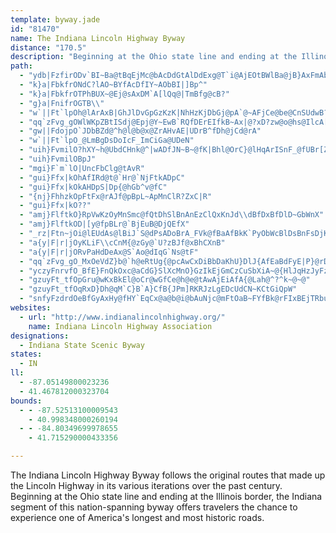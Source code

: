 ```yaml
---
template: byway.jade
id: "81470"
name: The Indiana Lincoln Highway Byway
distance: "170.5"
description: "Beginning at the Ohio state line and ending at the Illinois border, the Indiana segment of this nation-spanning highway offers travelers the chance to experience one of America's longest and most historic roads."
path: 
  - "ydb|FzfirODv`BI~Ba@tBqEjMc@bAcDdGtAlDdExg@T`i@AjEOtBWlBa@jB}AxFmAbNExD^vNLjJCrBKbCW~BeEtRSdCBfa@NtEpAfWh@hTpA~s@CtBCvAoCzMy@pFiAhRsAfLIzEd@`G|@jDd@l@nAX_@hUGlf@jAzrAC`De@bT[j\\CbaBKlk@OvXIxi@D|Hu@p@c@xAkIrh@yDfFsJzKa@p@_@`AUlAO~BDtAb@dKT~BvIhj@VdCMxBaMju@wWbeBsBnKeAdEwUns@wC`KiFtMeEnJUx@OvA\\zC~CzSbClUhOv`Bd@b_@xAbq@mCvf@_D~\\cCdZ_@rGC`q@Kl^FzQ[nxAHjaB_@nt@o@x~@IfSDhFKpBIp@{HrYeLdf@mGv[sGbQ]lBKrAI~FKj\\hAl^TbTn@`JGxAeDtRYxCA~ChAr]~Aj]bCbs@~AzU\\nJh@jHn@x@O|HDpFObMPfAAlNpGKc@zSeAtSItIc@|Ci@xAoAbD_@LsArgAi@bWe@bNsE`q@aAhZ_C|YDvERjDDzDEnAyA|NiB|S"
  - "k}a|FbkfrONdC?lAO~BYfAcDfIY~AObBI|]Bp^"
  - "k}a|FbkfrOTPhBUX~@Ej@sAxDM`A[lQq@|TmBfg@cB?"
  - "g}a|FnifrOGTB\\"
  - "w`||Ft`lpOh@lArAxB|GhJlDvGpGzKzK|NhHzKjDbGj@pA`@~AFjCe@be@CnSUdwB?joAIf[e@`f@y@zf@DdBR|@d@zAfAfB~d@`n@rW~[tM~Sx@zAbWll@hYfq@tk@|qAx@`DJ~BLlLXli@Cx^Fv\\MbzBheB`@Th@xA~Ah@nA^jBhCfa@^rCtA~FpAxC~BnDbCdChF~COt@u@hBOz@?d@hQ~c@hAKrB`LxC`KrAdDrI~Pq@dACl@Nv@pFhW^`AvB~ClAjAbGhEbDvCZ@fBs@d@LTX`E`Kx@hBrFtFpJnLbQlPtE|DbN~GbT~HlFhCfHfE`GfFvHlJrG`H~MzOn@xAB~BlF`DrElEjc@vg@tEnGfD`GvCtHtAlEnAlFnFb^`CnNn@xArU~\\jBzDpDjI|FzN|AlElJd[vDbLl@pAhD~CjBfAtc@fMbDfA~DlBbAp@dCfCzGzHpBjC`@z@bA`D\\pBpBp^LzEN|Sc@tQIzLBvWB~HJfD~@nH|AdIJLbAhJrD`TxAnH^v@BXT`@L|@"
  - "qq`zFvg_gOWlWKpZBtISdj@Epj@Y~EwB`RQfDErEIfkB~Ax|@?xD?zw@o@hs@IlcA[paA@|u@x@tx@Hve@EtIOzGShz@KzBkBzNSjEKbGr@diBx@fkAH|b@mDbX{Kdn@oBpLsAzJeCdOoHj_@_BfKk@~E]tEIxIXtqA_@htAS`DUdB}EtZtDzAXX\\p@TtAb@lv@AzFWfCmChRq\\dwBcDdRkBnMw@xGsDhXi@bCiC~Hc@xB}ExZaGdCuF|AiBHeVJBbZaI@DxEI\\Wf@{Upg@iGtJwT~[IZ?hAoHhIWl@Ip@_@z@iEhEuLpQyArCmA~CqAlGwBxXW~Au@xC{p@nxA}D`G?~@K^sBhEs@SmEDy@YyDRgy@GwCLgBXkBv@mCxAmKfIsEnEcCrEwAlEg@fCqB`Pi@xCcSvw@oI|b@iErUyAlGuPvc@_D|IgBrDuAvBe]``@gBxCuArD_AlDi@jEOxCEtCIfo@wAnxAUf]Eny@Olb@OlEc@xDiDtP_AzCmA|Cy@`B_f@lp@_RvXuHpLiBrCiBpEsAtFo@jGEnn@LnyB`@liBv@bx@G|z@f@d}@KduB\\|{@nAxyBRxn@HleANnz@NzA^vA_BnEe@|@yK`Pu@zA_@JCfGUlBm@xAiExHt@`ARl@nBbCh@`AVrA@`DHj@]ryFaLEiAD{AfAaErD}D|C_K~MGv@@zJUr@mBjBqNvLs@~@k@dASv@K`AGpBfBllAJ|KlB~lBDlk@ElE}@vP{@`m@UhR@j^QlCax@zcFi@fBeAlBeLrM_ArBc@tAi@jDRtm@Cv@i@fEoGx\\{EtYoBhN}C|VsD|Vwz@voFkD~T{@fEiA~CsGnOm@jCO~C?pSY~CcAnGus@vsEiMdw@uFp^}Ep\\o@~B}@lBaMbOmAdBu@rBS~ALhs@m@~CoBbFMvAElGYtCi@~Dg`@bfC{DvU{Gxc@o}@z|FsAlGeA~CmBlDgEnFa@v@m@xAi@`CWvBCzB@~[EpBSfDaPpeAoaAfnGwIf_AsA|OaE`b@U|A{@hDsA|CgEbGcBdDeI|UsBtF}[`v@o@dB_@nBKdA?pBVth@vA|b@Ndx@JpBbBbQLtDSlIc@rEwVnrA{@jFcBzNo@fDy@rC}BtFaz@fmBqTxf@V`@F\\WtEExCPlw@GhQNdZHldAbAjaA|@vcDWxD_ArGS~BKfJS|DeNb|AQh@i@f@qAr@g@?CxHc@|NoA`QaFbj@qBlQuFd`@u@lHu@fJeDhl@e@tGo@xHoFfg@kEdf@_Hd~@kOvdBkPb}Bs@lIiAzJgA`H{@lErA`BTh@H~@kFxs@{AzTaFde@o@zImBf[iA|X[lEiRh|BwExf@gKrvAyQ|yBSjAo@z@_Bv@g@?GpK]xMo@zLmD~c@ovAhaQsA|K{@xFyArHdApA^t@Dx@Ap@cEnh@iBnPqD|_@cAzMuBl^mg@tlGSxBq@lCaArAu@j@mAd@wnA]u@pnGO|hDS`fAi@nTeA`QsDb]YzDo@zIg@`KQrFKlJKlc@e@bQo@tLig@pnGgAdLu`@deDw@rEgC|Kp@|@RlACl@iQtxAq@fBg@p@[Z_B|@gf@Ek_@FeBGqAFk@U_@SUL"
  - "gw||FdojpO`JDbBZd@^h@l@b@x@ZrAHvAE|UDrB^fDh@jCd@rA"
  - "w`||Ft`lpO_@LmBgDsDoIcF_ImCiGa@UDeN"
  - "uih}FvmilO?hXY~h@UbdCHnk@^|wADfJN~B~@fK|Bhl@OrC}@lHqArISnF_@fUBr[ZlKlGvqAhAvXb@vYErKNzsAVfFjF|q@|BnPzCfOpAnQX`GF`INtn@GhTm@fJiBrN_CpSwDfScGbQ}EbKcQlQwJnIwCnCuNnOs@pAW`ASvAGfAPjf@_BCu@MuBgA_CsBiAq@gCm@oPDoBVaDtAe@l@y@fB_Av@[JJbXIn@o@jBwItZgC|J}DtSgYhvAsF|Y_P~w@iA~EYvBwZd|A]zBGjDIPLbFVrCEl@IHEj@NZZjC|B`e@l@zJBlBQR{@P_KDqJRcARo@^yAdBeAfDSP{Jze@sCtLsCfKqKv]iR`n@iCxI?`@wWn{@_EhNW`BOpDmBfp@RvCdMf|@rDvWRzBHzOIfoAHbo@D~B^xDbS|}AT`EIp_CXx~BcAbzBLtDbE|w@D~AOdBUtAsCrKGlABv@b@lBx@lA^\\zFfBf@r@Tx@BfBOr@q@rAMd@?jBjIb~An@hEjYfrAvNnn@rt@tdDl@~Adv@txArDnFvCvCzBbBIfDThBVl@vGvMdQdb@fCdFhBfCfDtGp@jBbCnJhAxDn]jz@hCAhEbQzCnJ`n@xyAxStf@nBlD|C~DtH`HbHfI`^tj@hOhUhAvBx@hBlAfEt@fD|En\\`A`FbLdh@tBhIvD`MpIbVl{@h_CzEfN~Qpk@r@~AtA~DzN`f@xs@deBxOH"
  - "uih}FvmilOBpJ"
  - "mgi}F`m`lO|UncFbClg@tAvR"
  - "gui}Ffx|kOhAfIRd@t@`Hr@`NjFtkADpC"
  - "gui}Ffx|kOkAHDpS|Dp{@hGb^v@fC"
  - "{nj}FhhzkOpFtFx@rAJf@pBpL~ApMnClR?ZxC|R"
  - "gui}Ffx|kO??"
  - "amj}FlftkO}RpVwKzOyMnSmc@fQtDhSlBnAnEzClQxKnJd\\dBfDxBfDlD~GbWnX"
  - "amj}FlftkOD|[y@fpBLr@`BjEuB@DjQEfX"
  - "_rz|Ftn~jOi@lEUdAs@lBiJ`S@dPsADoBrA_FVk@fBaAfBkK`PyObWcBlDsBnFsDjK}Yz`@gDdEsCfEzG`Iiw@tyAk]lo@mDnGiNjTq\\jn@oPfZiTpa@yBjCwX~UcErFmArB_Rv^kPtVqD`Eu@X}RbQmH~Gy~@~w@oh@vd@}C`C}GlG"
  - "a{y|F|r|jOyKLiF\\cCnM{@zGy@`U?zBJf@xBhCXnB"
  - "a{y|F|r|jORvPaHdDeAx@S`Ao@dIqG`Ns@tF"
  - "qq`zFvg_gO_MxOeVdZ}b@`h@eRtUg{@pcAwCxDiBbDaKhU}DlJ{AfEaBdFyE|P}@rDo@`Ei@dEc@fIkCj_ASlDu@nIg@fD{A~HmBrGcE|JmCpEiAxAqCfCaE`CuJlC{CjAyA~@_DfC}AdByArByCbGgAvC{@zDoOb|@_Kfj@kBnGqAvCaBfCcBpBmDrCkAt@gBr@iCr@mBX}SvByCl@sErAqExBwBvAoCzBiNtMy{@d|@uBxA}CbBkHzCeExB_C`B}JrKmFnDcB|@yClAiB`@ep@`OsOvCsYnE_Ab@sBnAaLrH}CzB{FfDgNrEsAj@i@d@i@~@iPzf@_BdDcAlAiOzLuSfKcBpAwAzAmJnRuAxD_\\tqAoAfGyAvNoKxoAuAnMiAdH_BtHcOfj@q@jDkH|m@i@`Di@rAm@|@cHbH}A|BeBxFmBbI_DlHeElImJdV}Ufp@{Md^kRfg@eDzHgLrSyDnF_PvRkElGsFg@{AzAsGvEg@r@qNx^qCtFDRkAbBkFtF_`@n\\uVjX_FxGiCnEeOn\\cD`FsZ`_@eHrGq]|Z}O|P{BxCmB~CcBzDyC~JiBfEsAfCwGnK{LhMsAhBuA|BaInQi@|Ag@tCk@fJa@dBw@rBeNtV_QvXiBhCqGxKmBlEoMp`@q@lBy@fAcA|@uAh@o\\xGw`@hM}BhAgAx@iLvLoB|AeBt@kOrBoBb@qB|@mWzUiC~AeL`EeAj@}@x@wBdDcDzFuAlBgVrYiHfJk]~i@oAfBcBbBsClBum@dVoA|@c@EcEtAeKpBsTzAsCdAsCp@gWfHgE`CsIrFmDtCUp@YFyA~@eDfC{CpCeArA}AfCyE`JoWbu@uErN}DzKkUhm@oBpEyAxBsCxCmEzDkMpPsDvCqFzC_FrA{Ed@gMPqIEmCe@s@YE_@{A{CeAKeD?_@LmAKgF?{t@DqY^a\\RsADaGjA{QtCgZPJfe@Np[kAtM}AxMSxCE|E@|mA`@ziBHrjBJ`JHzNJfiB_@p`@Upe@KtoAkWR_BJoAXS_@IEc]RB|[{`@vX_E~CqElFiBzCkKtSoEzH{kA~iBmCtFqErLW`A_@~BwA~J{LdbA{@nHwCd[m@~E{@`EcArC_C`EoAbBiMpMyDjEub@fb@mBrC}Vxd@gGzJaIlMsAlAkAr@wBr@y@LwAB_v@Pg`Ax@eODsBLiBf@cB|@sBzAeKlNaiCfsDwk@dx@aFzGQHwAhD_@xBEpANbt@?lAMlBii@\\Jx`@"
  - "yczyFnrvfO_BfE}FnQkOxc@aCdG}SlXcMnO}GzIkEjGmCzCuSbXiA~@{HlJqHzJyFzGuIxKsEnGwD~FsC|GsBxG}AxJuBzDoArAcAl@gAb@{BZwDJy@RcE~AsCjCiA|A"
  - "gzuyFt_tfOpGru@wKxBkEl@oCr@wGfCe@h@e@tAwAjEiAfA{@Lah@^?^k~@~@"
  - "gzuyFt_tfOqRxD}Dh@qM`C}B`A}CfB{JPm]RKRJzLgEDcUdCN~KCtGiQpW"
  - "snfyFzdrdOeBfGyAxHy@fHY`EqCx@a@b@i@bAuNjc@mFtOaB~FYfBk@rFIxBEjTRbu@GjEa@rE}@zEuAjE}@`BuOpVsClFgYbr@_ClGgAdG}Ifl@y@tCyP|^iA~Cu@zCg@~C_BdPk@vCuB`IcMdi@uAvGgSh{@iD`NeCrE}DhEeCdBka@hR_PtMuZhTsCpCy@hAeBpDc@xAy@tEsA`OwIn{@}LpwAm@~Jh@z_@pArjAV~Ah@pApAxA_DvLu@xBkClGkc@|~@_Oj[eB`EcBzE_AlD}AfHaHtd@{Kvs@y@hFo@tPO|AeAlHqAhHF^cAxGs@`GYzGk@pYi@xn@[tLk@bFeDhUs@fHIxBYh^[nMq@xEOr@Wl@yArHSzB?dKTxA`BnjCM|@KtES~Ce@`E}@jEiA`DmItQcBfEcAtE_@pCQ`GClEC|p@EdD_@vY?XHPYtHg@lH[`D_CnOSPcCtJaCxHiN~_@aArB{@hCy@jGO`DRhLf@ro@DtMj@~i@?vFdJ~gA"
websites: 
  - url: "http://www.indianalincolnhighway.org/"
    name: Indiana Lincoln Highway Association
designations: 
  - Indiana State Scenic Byway
states: 
  - IN
ll: 
  - -87.05149800023236
  - 41.467812000323704
bounds: 
  - - -87.52513100009543
    - 40.998348000260194
  - - -84.80349699978655
    - 41.715290000433356

---
```


The Indiana Lincoln Highway Byway follows the original routes that made up the Lincoln Highway in its various iterations over the past century. Beginning at the Ohio state line and ending at the Illinois border, the Indiana segment of this nation-spanning byway offers travelers the chance to experience one of America's longest and most historic roads.